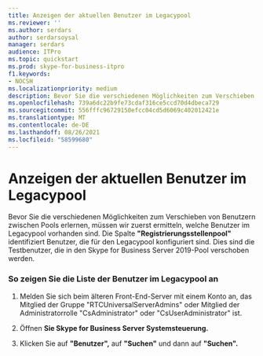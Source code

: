 ```yaml
---
title: Anzeigen der aktuellen Benutzer im Legacypool
ms.reviewer: ''
ms.author: serdars
author: serdarsoysal
manager: serdars
audience: ITPro
ms.topic: quickstart
ms.prod: skype-for-business-itpro
f1.keywords:
- NOCSH
ms.localizationpriority: medium
description: Bevor Sie die verschiedenen Möglichkeiten zum Verschieben von Benutzern zwischen Pools erlernen, müssen wir zuerst ermitteln, welche Benutzer im Legacypool vorhanden sind. Die Spalte "Registrierungsstellenpool" identifiziert Benutzer, die für den Legacypool konfiguriert sind. Dies sind die Testbenutzer, die in den Skype for Business Server 2019-Pool verschoben werden.
ms.openlocfilehash: 739a6dc22b9fe73cdaf316ce5ccd70d4dbeca729
ms.sourcegitcommit: 556fffc96729150efcc04cd5d6069c402012421e
ms.translationtype: MT
ms.contentlocale: de-DE
ms.lasthandoff: 08/26/2021
ms.locfileid: "58599680"
---
```

# <a name="view-current-users-in-legacy-pool"></a>Anzeigen der aktuellen Benutzer im Legacypool

Bevor Sie die verschiedenen Möglichkeiten zum Verschieben von Benutzern zwischen Pools erlernen, müssen wir zuerst ermitteln, welche Benutzer im Legacypool vorhanden sind. Die Spalte **"Registrierungsstellenpool"** identifiziert Benutzer, die für den Legacypool konfiguriert sind. Dies sind die Testbenutzer, die in den Skype for Business Server 2019-Pool verschoben werden.
  
### <a name="to-see-the-list-of-users-in-the-legacy-pool"></a>So zeigen Sie die Liste der Benutzer im Legacypool an

1. Melden Sie sich beim älteren Front-End-Server mit einem Konto an, das Mitglied der Gruppe "RTCUniversalServerAdmins" oder Mitglied der Administratorrolle "CsAdministrator" oder "CsUserAdministrator" ist.
    
2. Öffnen **Sie Skype for Business Server Systemsteuerung.**
    
3. Klicken Sie auf **"Benutzer",** auf **"Suchen"** und dann auf **"Suchen".**

  

